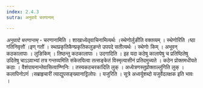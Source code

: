 ```yaml
---
index: 2.4.3
sutra: अनुवादे चरणानाम्

---
```

_अनुवादे चरणानाम्_ - चरणानामिति । शाखाध्येतृवाचिनामित्यर्थः ।स्थेणोर्लुङीति वक्तव्यम् । स्थेणोरिति ।ष्ठा गतिनिवृत्तौ॑ ।इण् गतौ॑ । स्थाप्रकृतिकैण्प्रकृतिकलुङन्ते उपपदे सतीत्यर्थः । स्थेणोः किम् । अभूवन् कठकालापाः । लुङिकिम् । तिष्ठन्तु कठकालापाः । उदगादिति । इह यदा कठेषु कालापेषु च प्रतिष्ठितेषु उदितेषु चाऽ‌ऽवाभ्यां तत्र गन्तव्यमिति संकेतयित्वा तत्सङ्केतं विस्मृत्यासीनं प्रतिदमुच्यते । कठेन प्रोक्तमधीयते कठाः । वैशंपायनान्तेवासित्वाण्णिनिः । तस्यकठचरका॑दिति लुक् । अध्येत्रणस्तुप्रोक्ताल्लु॑गिति लुक् ।कलापिनोऽणं॑ ।सब्राहृचारी॑ त्याद्युपसङ्ख्यानाट्टिलोपः । यजुरिति । सूत्रे अध्वर्युशब्दो यजुर्वेदलक्षक इति भावः ।